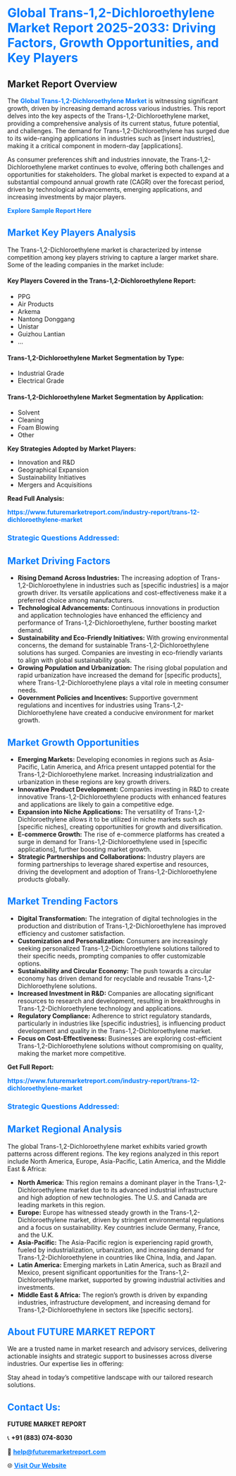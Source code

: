 <h1 style="color: #007BFF;">Global Trans-1,2-Dichloroethylene Market Report 2025-2033: Driving Factors, Growth Opportunities, and Key Players</h1>

<section id="overview">
<h2>Market Report Overview</h2>
<p>The <a href="https://www.futuremarketreport.com/industry-report/trans-12-dichloroethylene-market" style="color: #007BFF; text-decoration: none;"><strong>Global Trans-1,2-Dichloroethylene Market</strong></a> is witnessing significant growth, driven by increasing demand across various industries. This report delves into the key aspects of the Trans-1,2-Dichloroethylene market, providing a comprehensive analysis of its current status, future potential, and challenges. The demand for Trans-1,2-Dichloroethylene has surged due to its wide-ranging applications in industries such as [insert industries], making it a critical component in modern-day [applications].</p>
<p>As consumer preferences shift and industries innovate, the Trans-1,2-Dichloroethylene market continues to evolve, offering both challenges and opportunities for stakeholders. The global market is expected to expand at a substantial compound annual growth rate (CAGR) over the forecast period, driven by technological advancements, emerging applications, and increasing investments by major players.</p>
</section>

<section id="overview">
<p><a href="https://www.futuremarketreport.com/request-sample/reportId=109672" style="color: #007BFF; text-decoration: none;"><strong>Explore Sample Report Here</strong></a></p>
</section>

<section id="key-players">
<h2 style="color: #007BFF;">Market Key Players Analysis</h2>
<p>The Trans-1,2-Dichloroethylene market is characterized by intense competition among key players striving to capture a larger market share. Some of the leading companies in the market include:</p>
<h4>Key Players Covered in the Trans-1,2-Dichloroethylene Report:</h4>
<ul><li>PPG</li><li>Air Products</li><li>Arkema</li><li>Nantong Donggang</li><li>Unistar</li><li>Guizhou Lantian</li><li>...</li></ul>
<h4>Trans-1,2-Dichloroethylene Market Segmentation by Type:</h4>
<ul><li>Industrial Grade</li><li>Electrical Grade</li></ul>

<h4>Trans-1,2-Dichloroethylene Market Segmentation by Application:</h4>
<ul><li>Solvent</li><li>Cleaning</li><li>Foam Blowing</li><li>Other</li></ul>
<p><strong>Key Strategies Adopted by Market Players:</strong></p>
<ul>
<li>Innovation and R&D</li>
<li>Geographical Expansion</li>
<li>Sustainability Initiatives</li>
<li>Mergers and Acquisitions</li>
</ul>
</section>

<section>
<p><strong>Read Full Analysis: </strong></p><a href="https://www.futuremarketreport.com/industry-report/trans-12-dichloroethylene-market" style="color: #007BFF; text-decoration: none;"><strong>https://www.futuremarketreport.com/industry-report/trans-12-dichloroethylene-market</strong></a>
<h3 style="color: #007BFF;">Strategic Questions Addressed:</h3>
</section>

<section id="driving-factors">
<h2 style="color: #007BFF;">Market Driving Factors</h2>
<ul>
<li><strong>Rising Demand Across Industries:</strong> The increasing adoption of Trans-1,2-Dichloroethylene in industries such as [specific industries] is a major growth driver. Its versatile applications and cost-effectiveness make it a preferred choice among manufacturers.</li>
<li><strong>Technological Advancements:</strong> Continuous innovations in production and application technologies have enhanced the efficiency and performance of Trans-1,2-Dichloroethylene, further boosting market demand.</li>
<li><strong>Sustainability and Eco-Friendly Initiatives:</strong> With growing environmental concerns, the demand for sustainable Trans-1,2-Dichloroethylene solutions has surged. Companies are investing in eco-friendly variants to align with global sustainability goals.</li>
<li><strong>Growing Population and Urbanization:</strong> The rising global population and rapid urbanization have increased the demand for [specific products], where Trans-1,2-Dichloroethylene plays a vital role in meeting consumer needs.</li>
<li><strong>Government Policies and Incentives:</strong> Supportive government regulations and incentives for industries using Trans-1,2-Dichloroethylene have created a conducive environment for market growth.</li>
</ul>
</section>

<section id="growth-opportunities">
<h2 style="color: #007BFF;">Market Growth Opportunities</h2>
<ul>
<li><strong>Emerging Markets:</strong> Developing economies in regions such as Asia-Pacific, Latin America, and Africa present untapped potential for the Trans-1,2-Dichloroethylene market. Increasing industrialization and urbanization in these regions are key growth drivers.</li>
<li><strong>Innovative Product Development:</strong> Companies investing in R&D to create innovative Trans-1,2-Dichloroethylene products with enhanced features and applications are likely to gain a competitive edge.</li>
<li><strong>Expansion into Niche Applications:</strong> The versatility of Trans-1,2-Dichloroethylene allows it to be utilized in niche markets such as [specific niches], creating opportunities for growth and diversification.</li>
<li><strong>E-commerce Growth:</strong> The rise of e-commerce platforms has created a surge in demand for Trans-1,2-Dichloroethylene used in [specific applications], further boosting market growth.</li>
<li><strong>Strategic Partnerships and Collaborations:</strong> Industry players are forming partnerships to leverage shared expertise and resources, driving the development and adoption of Trans-1,2-Dichloroethylene products globally.</li>
</ul>
</section>

<section id="trending-factors">
<h2 style="color: #007BFF;">Market Trending Factors</h2>
<ul>
<li><strong>Digital Transformation:</strong> The integration of digital technologies in the production and distribution of Trans-1,2-Dichloroethylene has improved efficiency and customer satisfaction.</li>
<li><strong>Customization and Personalization:</strong> Consumers are increasingly seeking personalized Trans-1,2-Dichloroethylene solutions tailored to their specific needs, prompting companies to offer customizable options.</li>
<li><strong>Sustainability and Circular Economy:</strong> The push towards a circular economy has driven demand for recyclable and reusable Trans-1,2-Dichloroethylene solutions.</li>
<li><strong>Increased Investment in R&D:</strong> Companies are allocating significant resources to research and development, resulting in breakthroughs in Trans-1,2-Dichloroethylene technology and applications.</li>
<li><strong>Regulatory Compliance:</strong> Adherence to strict regulatory standards, particularly in industries like [specific industries], is influencing product development and quality in the Trans-1,2-Dichloroethylene market.</li>
<li><strong>Focus on Cost-Effectiveness:</strong> Businesses are exploring cost-efficient Trans-1,2-Dichloroethylene solutions without compromising on quality, making the market more competitive.</li>
</ul>
</section>

<section>
<p><strong>Get Full Report: </strong></p><a href="https://www.futuremarketreport.com/industry-report/trans-12-dichloroethylene-market" style="color: #007BFF; text-decoration: none;"><strong>https://www.futuremarketreport.com/industry-report/trans-12-dichloroethylene-market</strong></a>
<h3 style="color: #007BFF;">Strategic Questions Addressed:</h3>
</section>


<section id="regional-analysis">
<h2 style="color: #007BFF;">Market Regional Analysis</h2>
<p>The global Trans-1,2-Dichloroethylene market exhibits varied growth patterns across different regions. The key regions analyzed in this report include North America, Europe, Asia-Pacific, Latin America, and the Middle East & Africa:</p>
<ul>
<li><strong>North America:</strong> This region remains a dominant player in the Trans-1,2-Dichloroethylene market due to its advanced industrial infrastructure and high adoption of new technologies. The U.S. and Canada are leading markets in this region.</li>
<li><strong>Europe:</strong> Europe has witnessed steady growth in the Trans-1,2-Dichloroethylene market, driven by stringent environmental regulations and a focus on sustainability. Key countries include Germany, France, and the U.K.</li>
<li><strong>Asia-Pacific:</strong> The Asia-Pacific region is experiencing rapid growth, fueled by industrialization, urbanization, and increasing demand for Trans-1,2-Dichloroethylene in countries like China, India, and Japan.</li>
<li><strong>Latin America:</strong> Emerging markets in Latin America, such as Brazil and Mexico, present significant opportunities for the Trans-1,2-Dichloroethylene market, supported by growing industrial activities and investments.</li>
<li><strong>Middle East & Africa:</strong> The region’s growth is driven by expanding industries, infrastructure development, and increasing demand for Trans-1,2-Dichloroethylene in sectors like [specific sectors].</li>
</ul>
</section>

<footer>
<h2 style="color: #007BFF;">About FUTURE MARKET REPORT</h2>
<p>We are a trusted name in market research and advisory services, delivering actionable insights and strategic support to businesses across diverse industries. Our expertise lies in offering:</p>

<p>Stay ahead in today’s competitive landscape with our tailored research solutions.</p>

<h2 style="color: #007BFF;">Contact Us:</h2>
<p><strong>FUTURE MARKET REPORT</strong></p>
<p>📞 <strong>+91 (883) 074-8030</strong></p>
<p>📧 <strong><a href="mailto:help@futuremarketreport.com" style="color: #007BFF;">help@futuremarketreport.com</a></strong></p>
<p>🌐 <strong><a href="https://www.futuremarketreport.com/" style="color: #007BFF;">Visit Our Website</a></strong></p>
</footer>